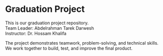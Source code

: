 # Graduation Project

This is our graduation project repository.  
Team Leader: Abdelrahman Tarek Darwesh  
Instructor: Dr. Hossam Khalifa  

The project demonstrates teamwork, problem-solving, and technical skills.  
We work together to build, test, and improve the final product.

